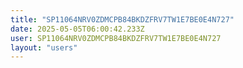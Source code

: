 ```yaml
---
title: "SP11064NRV0ZDMCPB84BKDZFRV7TW1E7BE0E4N727"
date: 2025-05-05T06:00:42.233Z
user: SP11064NRV0ZDMCPB84BKDZFRV7TW1E7BE0E4N727
layout: "users"
---
```

    